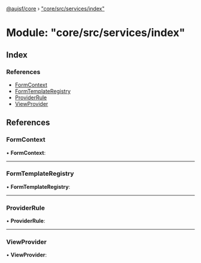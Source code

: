 [@aujsf/core](../README.md) › ["core/src/services/index"](_core_src_services_index_.md)

# Module: "core/src/services/index"

## Index

### References

* [FormContext](_core_src_services_index_.md#formcontext)
* [FormTemplateRegistry](_core_src_services_index_.md#formtemplateregistry)
* [ProviderRule](_core_src_services_index_.md#providerrule)
* [ViewProvider](_core_src_services_index_.md#viewprovider)

## References

###  FormContext

• **FormContext**:

___

###  FormTemplateRegistry

• **FormTemplateRegistry**:

___

###  ProviderRule

• **ProviderRule**:

___

###  ViewProvider

• **ViewProvider**:
